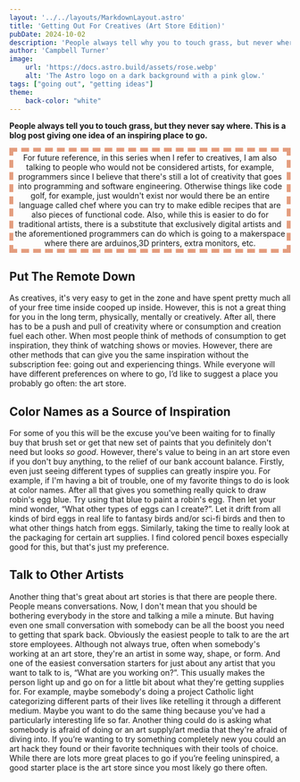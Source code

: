```yaml
---
layout: '../../layouts/MarkdownLayout.astro'
title: 'Getting Out For Creatives (Art Store Edition)'
pubDate: 2024-10-02
description: 'People always tell why you to touch grass, but never where. This is one inspiring place to go.'
author: 'Campbell Turner'
image:
    url: 'https://docs.astro.build/assets/rose.webp'
    alt: 'The Astro logo on a dark background with a pink glow.'
tags: ["going out", "getting ideas"]
theme:
    back-color: "white"
---
```


**People always tell you to touch grass, but they never say where. This is a blog post giving one idea of an inspiring place to go.**

<style is:global>
    div{
        background-color: var(back-color);

    }
    h4{
        color: rgb(228, 157, 126);
        margin-bottom: -.5ch;
        text-align: center;
    }
</style>

<p style="border-color: rgb(228, 157, 126); border-width: 7px; border-style: dashed; padding: 2px; text-align: center">
    For future reference, in this series when I refer to creatives, I am also talking to people who would not be considered artists, for example, programmers since I believe that there's still a lot of creativity that goes into programming and software engineering. Otherwise things like code golf, for example, just wouldn't exist nor would there be an entire language called chef where you can try to make edible recipes that are also pieces of functional code. Also, while this is easier to do for traditional artists, there is a substitute that exclusively digital artists and the aforementioned programmers can do which is going to a makerspace where there are arduinos,3D printers, extra monitors, etc. 
</p>

## Put The Remote Down ##
As creatives, it's very easy to get in the zone and have spent pretty much all of your free time inside cooped up inside. However, this is not a great thing for you in the long term, physically, mentally or creatively. After all, there has to be a push and pull of creativity where or consumption and creation fuel each other. When most people think of methods of consumption to get inspiration, they think of watching shows or movies. However, there are other methods that can give you the same inspiration without the subscription fee: going out and experiencing things. While everyone will have different preferences on where to go, I’d like to suggest a place you probably go often: the art store.

## Color Names as a Source of Inspiration ##
For some of you this will be the excuse you've been waiting for to finally buy that brush set or get that new set of paints that you definitely don't need but looks *so good*. However, there's value to being in an art store even if you don't buy anything, to the relief of our bank account balance. Firstly, even just seeing different types of supplies can greatly inspire you. For example, if I'm having a bit of trouble, one of my favorite things to do is look at color names. After all that gives you something really quick to draw robin's egg blue. Try using that blue to paint a robin's egg. Then let your mind wonder, “What other types of eggs can I create?”. Let it drift from all kinds of bird eggs in real life to fantasy birds and/or sci-fi birds and then to what other things hatch from eggs. Similarly, taking the time to really look at the packaging for certain art supplies. I find colored pencil boxes especially good for this, but that's just my preference. 

## Talk to Other Artists ##
Another thing that's great about art stories is that there are people there. People means conversations. Now, I don't mean that you should be bothering everybody in the store and talking a mile a minute. But having even one small conversation with somebody can be all the boost you need to getting that spark back. Obviously the easiest people to talk to are the art store employees. Although not always true, often when somebody's working at an art store, they're an artist in some way, shape, or form. And one of the easiest conversation starters for just about any artist that you want to talk to is, “What are you working on?”. This usually makes the person light up and go on for a little bit about what they're getting supplies for. For example, maybe somebody's doing a project Catholic light categorizing different parts of their lives like retelling it through a different medium. Maybe you want to do the same thing because you've had a particularly interesting life so far. Another thing could do is asking what somebody is afraid of doing or an art supply/art media that they're afraid of diving into. If you’re wanting to try something completely new you could an art hack they found or their favorite techniques with their tools of choice. While there are lots more great places to go if you’re feeling uninspired, a good starter place is the art store since you most likely go there often. 